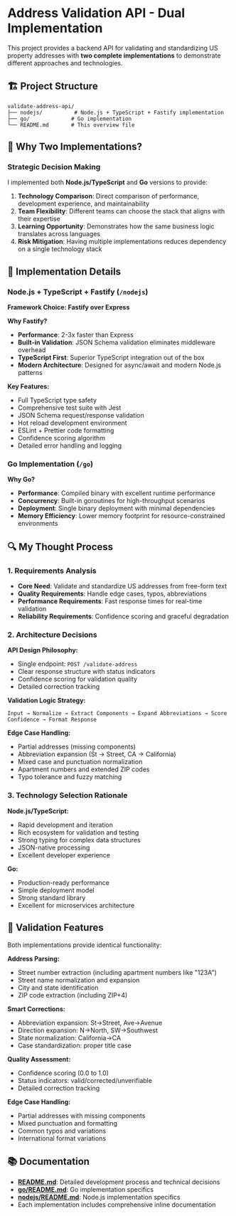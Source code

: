 # Address Validation API - Dual Implementation

This project provides a backend API for validating and standardizing US property addresses with **two complete implementations** to demonstrate different approaches and technologies.

## 🏗️ Project Structure

```
validate-address-api/
├── nodejs/          # Node.js + TypeScript + Fastify implementation
├── go/             # Go implementation
└── README.md       # This overview file
```

## 🎯 Why Two Implementations?

### Strategic Decision Making
I implemented both **Node.js/TypeScript** and **Go** versions to provide:

1. **Technology Comparison**: Direct comparison of performance, development experience, and maintainability
2. **Team Flexibility**: Different teams can choose the stack that aligns with their expertise
3. **Learning Opportunity**: Demonstrates how the same business logic translates across languages
4. **Risk Mitigation**: Having multiple implementations reduces dependency on a single technology stack

## 🚀 Implementation Details

### Node.js + TypeScript + Fastify (`/nodejs`)
**Framework Choice: Fastify over Express**

**Why Fastify?**
- **Performance**: 2-3x faster than Express
- **Built-in Validation**: JSON Schema validation eliminates middleware overhead
- **TypeScript First**: Superior TypeScript integration out of the box
- **Modern Architecture**: Designed for async/await and modern Node.js patterns

**Key Features:**
- Full TypeScript type safety
- Comprehensive test suite with Jest
- JSON Schema request/response validation
- Hot reload development environment
- ESLint + Prettier code formatting
- Confidence scoring algorithm
- Detailed error handling and logging

### Go Implementation (`/go`)
**Why Go?**
- **Performance**: Compiled binary with excellent runtime performance
- **Concurrency**: Built-in goroutines for high-throughput scenarios
- **Deployment**: Single binary deployment with minimal dependencies
- **Memory Efficiency**: Lower memory footprint for resource-constrained environments

## 🔍 My Thought Process

### 1. Requirements Analysis
- **Core Need**: Validate and standardize US addresses from free-form text
- **Quality Requirements**: Handle edge cases, typos, abbreviations
- **Performance Requirements**: Fast response times for real-time validation
- **Reliability Requirements**: Confidence scoring and graceful degradation

### 2. Architecture Decisions

**API Design Philosophy:**
- Single endpoint: `POST /validate-address`
- Clear response structure with status indicators
- Confidence scoring for validation quality
- Detailed correction tracking

**Validation Logic Strategy:**
```
Input → Normalize → Extract Components → Expand Abbreviations → Score Confidence → Format Response
```

**Edge Case Handling:**
- Partial addresses (missing components)
- Abbreviation expansion (St → Street, CA → California)
- Mixed case and punctuation normalization
- Apartment numbers and extended ZIP codes
- Typo tolerance and fuzzy matching

### 3. Technology Selection Rationale

**Node.js/TypeScript:**
- Rapid development and iteration
- Rich ecosystem for validation and testing
- Strong typing for complex data structures
- JSON-native processing
- Excellent developer experience

**Go:**
- Production-ready performance
- Simple deployment model
- Strong standard library
- Excellent for microservices architecture

## 🎯 Validation Features

Both implementations provide identical functionality:

**Address Parsing:**
- Street number extraction (including apartment numbers like "123A")
- Street name normalization and expansion
- City and state identification
- ZIP code extraction (including ZIP+4)

**Smart Corrections:**
- Abbreviation expansion: St→Street, Ave→Avenue
- Direction expansion: N→North, SW→Southwest
- State normalization: California→CA
- Case standardization: proper title case

**Quality Assessment:**
- Confidence scoring (0.0 to 1.0)
- Status indicators: valid/corrected/unverifiable
- Detailed correction tracking

**Edge Case Handling:**
- Partial addresses with missing components
- Mixed punctuation and formatting
- Common typos and variations
- International format variations

## 📚 Documentation

- **[README.md](README.md)**: Detailed development process and technical decisions
- **[go/README.md](go/README.md)**: Go implementation specifics
- **[nodejs/README.md](nodejs/README.md)**: Node.js implementation specifics
- Each implementation includes comprehensive inline documentation
